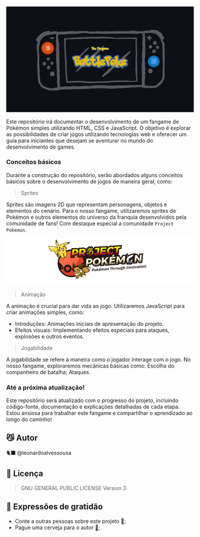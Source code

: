 ![Texto Alternativo](https://raw.githubusercontent.com/leonardoalvessousa/BattlePoke/refs/heads/main/pokebanner.jpg)

Este repositório irá documentar o desenvolvimento de um fangame de Pokémon simples utilizando HTML, CSS e JavaScript. O objetivo é explorar as possibilidades de criar jogos utilizando tecnologias web e oferecer um guia para iniciantes que desejam se aventurar no mundo do desenvolvimento de games.

### Conceitos básicos 

Durante a construção do repositório, serão abordados alguns conceitos básicos sobre o desenvolvimento de jogos de maneira geral, como:

> Sprites

Sprites são imagens 2D que representam personagens, objetos e elementos do cenário. Para o nosso fangame, utilizaremos sprites de Pokémon e outros elementos do universo da franquia desenvolvidos pela comunidade de fans! Com destaque especial a comunidade `Project Pokemon`.

![Texto Alternativo](https://raw.githubusercontent.com/leonardoalvessousa/BattlePoke/refs/heads/main/img/pokebannercomu.png)

> Animação

A animação é crucial para dar vida ao jogo. Utilizaremos JavaScript para criar animações simples, como: 

- Introduções: Animações iniciais de apresentação do projeto.
- Efeitos visuais: Implementando efeitos especiais para ataques, explosões e outros eventos.

> Jogabilidade

A jogabilidade se refere à maneira como o jogador interage com o jogo. No nosso fangame, exploraremos mecânicas básicas como: Escolha do companheiro de batalha; Ataques.

### Até a próxima atualização!

Este repositório será atualizado com o progresso do projeto, incluindo código-fonte, documentação e explicações detalhadas de cada etapa. Estou ansiosa para trabalhar este fangame e compartilhar o aprendizado ao longo do caminho!

## 😼 Autor

 🐈‍⬛ @leonardoalvessousa

## 📄 Licença

   >GNU GENERAL PUBLIC LICENSE Version 3
>
## 🎁 Expressões de gratidão

- Conte a outras pessoas sobre este projeto 📢;
- Pague uma cerveja para o autor **[🍺](https://nubank.com.br/cobrar/f7g6w/6755dd2c-8e3d-4c14-9976-b1afefc8ae07)**;
